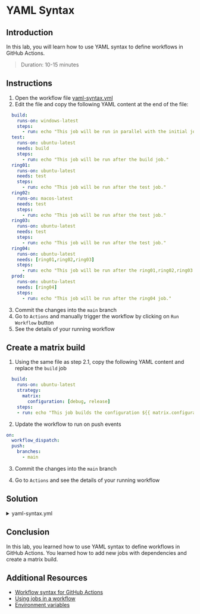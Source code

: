 # YAML Syntax

## Introduction

In this lab, you will learn how to use YAML syntax to define workflows in GitHub Actions.

> Duration: 10-15 minutes

## Instructions

1. Open the workflow file [yaml-syntax.yml](/.github/workflows/yaml-syntax.yml)
2. Edit the file and copy the following YAML content at the end of the file:

```YAML
  build:
    runs-on: windows-latest
    steps:
      - run: echo "This job will be run in parallel with the initial job."
  test:
    runs-on: ubuntu-latest
    needs: build
    steps:
      - run: echo "This job will be run after the build job."
  ring01:
    runs-on: ubuntu-latest
    needs: test
    steps:
      - run: echo "This job will be run after the test job."
  ring02:
    runs-on: macos-latest
    needs: test
    steps:
      - run: echo "This job will be run after the test job."
  ring03:
    runs-on: ubuntu-latest
    needs: test
    steps:
      - run: echo "This job will be run after the test job."
  ring04:
    runs-on: ubuntu-latest
    needs: [ring01,ring02,ring03]
    steps:
      - run: echo "This job will be run after the ring01,ring02,ring03 jobs."
  prod:
    runs-on: ubuntu-latest
    needs: [ring04]
    steps:
      - run: echo "This job will be run after the ring04 job."
```

3. Commit the changes into the `main` branch
4. Go to `Actions` and manually trigger the workflow by clicking on `Run Workflow` button
5. See the details of your running workflow

## Create a matrix build

1. Using the same file as step 2.1, copy the following YAML content and replace the `build` job

```YAML
  build:
    runs-on: ubuntu-latest
    strategy:
      matrix:
        configuration: [debug, release]
    steps:
    - run: echo "This job builds the configuration ${{ matrix.configuration }}."
```

2. Update the workflow to run on push events

```YAML
on:
  workflow_dispatch:
  push:
    branches:
      - main
```

3. Commit the changes into the `main` branch

4. Go to `Actions` and see the details of your running workflow

## Solution

<details>
  <summary>yaml-syntax.yml</summary>
  
```YAML
name: YAML Syntax
on:
  workflow_dispatch:
  push:
    branches:
      - main
jobs:
  initial:
    runs-on: ubuntu-latest
    steps:
      - run: echo "This job will be run first."
  
  fanout1:
    runs-on: ubuntu-latest
    needs: initial
    steps:
      - run: echo "This job will run after the initial job, in parallel with fanout2."
  
  fanout2:
    runs-on: ubuntu-latest
    needs: initial
    steps:
      - run: echo "This job will run after the initial job, in parallel with fanout1."
  
  fanout3:
    runs-on: ubuntu-latest
    needs: fanout1
    steps:
      - run: echo "This job will run after the initial job, in parallel with fanout2."
  
  fanin:
    runs-on: ubuntu-latest
    needs: [fanout1, fanout2]
    steps:
      - run: echo "This job will run after fanout1 and fanout2 have finished."
  
  build:
    runs-on: ubuntu-latest  
    strategy:
      matrix:
        configuration: [debug, release]
    steps:
    - run: echo "This job builds the cofiguration ${{ matrix.configuration }}."
  
  test:
    runs-on: ubuntu-latest
    needs: build
    steps:
      - run: echo "This job will be run after the build job."
  
  ring01:
    runs-on: ubuntu-latest
    needs: test
    steps:
      - run: echo "This job will be run after the test job."
  
  ring02:
    runs-on: macos-latest
    needs: test
    steps:
      - run: echo "This job will be run after the test job."
  
  ring03:
    runs-on: ubuntu-latest
    needs: test
    steps:
      - run: echo "This job will be run after the test job."
  
  ring04:
    runs-on: ubuntu-latest
    needs: [ring01,ring02,ring03]
    steps:
      - run: echo "This job will be run after the ring01,ring02,ring03 jobs."
  
  prod:
    runs-on: ubuntu-latest
    needs: [ring04]
    steps:
      - run: echo "This job will be run after the ring04 job."
```

</details>

## Conclusion

In this lab, you learned how to use YAML syntax to define workflows in GitHub Actions. You learned how to add new jobs with dependencies and create a matrix build.

## Additional Resources

- [Workflow syntax for GitHub Actions](https://docs.github.com/en/actions/using-workflows/workflow-syntax-for-github-actions)
- [Using jobs in a workflow](https://docs.github.com/en/actions/using-jobs/using-jobs-in-a-workflow)
- [Environment variables](https://docs.github.com/en/actions/learn-github-actions/environment-variables)
